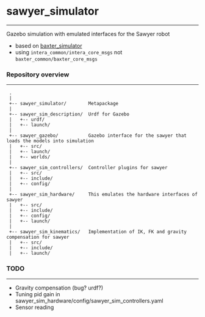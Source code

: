 # sawyer_simulator
---------------------------------

Gazebo simulation with emulated interfaces for the Sawyer robot
* based on [baxter_simulator](https://github.com/RethinkRobotics/baxter_simulator)
* using `intera_common/intera_core_msgs` not `baxter_common/baxter_core_msgs`

### Repository overview
---------------------------------------
     .
     |
     +-- sawyer_simulator/        Metapackage
     |
     +-- sawyer_sim_description/  Urdf for Gazebo 
     |   +-- urdf/
     |   +-- launch/
     |
     +-- sawyer_gazebo/           Gazebo interface for the sawyer that loads the models into simulation
     |   +-- src/
     |   +-- launch/
     |   +-- worlds/
     |
     +-- sawyer_sim_controllers/  Controller plugins for sawyer
     |   +-- src/
     |   +-- include/
     |   +-- config/
     |
     +-- sawyer_sim_hardware/     This emulates the hardware interfaces of sawyer 
     |   +-- src/
     |   +-- include/
     |   +-- config/
     |   +-- launch/
     |
     +-- sawyer_sim_kinematics/   Implementation of IK, FK and gravity compensation for sawyer 
     |   +-- src/
     |   +-- include/
     |   +-- launch/

### TODO
---------------------------------------
* Gravity compensation (bug? urdf?)
* Tuning pid gain in sawyer_sim_hardware/config/sawyer_sim_controllers.yaml
* Sensor reading
